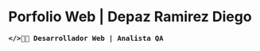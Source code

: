 # Porfolio Web | Depaz Ramirez Diego
<span style="font-weight: bold; font-family: monospace;">&lt;/&gt;👨‍💻 Desarrollador Web | Analista QA</span>